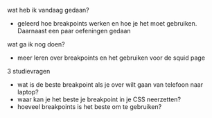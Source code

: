 wat heb ik vandaag gedaan?
- geleerd hoe breakpoints werken en hoe je het moet gebruiken. Daarnaast een paar oefeningen gedaan

wat ga ik nog doen?
- meer leren over breakpoints en het gebruiken voor de squid page

3 studievragen
- wat is de beste breakpoint als je over wilt gaan van telefoon naar laptop?
- waar kan je het beste je breakpoint in je CSS neerzetten?
- hoeveel breakpoints is het beste om te gebruiken?